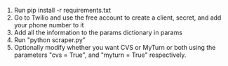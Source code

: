 1. Run pip install -r requirements.txt 
2. Go to Twilio and use the free account to create a client, secret, and add your phone number to it 
3. Add all the information to the params dictionary in params 
4. Run "python scraper.py" 
5. Optionally modify whether you want CVS or MyTurn or both using the parameters "cvs = True", and "myturn = True" respectively. 